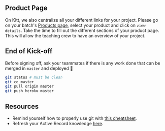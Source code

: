 ## Product Page
On Kitt, we also centralize all your different links for your project. Please go on your batch's [Products page](https://kitt.lewagon.com/camps/<user.batch_slug>/products), select your product and click on `view details`. Take the time to fill out the different sections of your product page. This will allow the teaching crew to have an overview of your project.


## End of Kick-off
Before signing off, ask your teammates if there is any work done that can be merged in `master` and deployed 🚀

```zsh
git status # must be clean
git co master
git pull origin master
git push heroku master
```

## Resources

- Remind yourself how to properly use git with [this cheatsheet](https://kitt.lewagon.com/knowledge/cheatsheets/git_advanced).
- Refresh your Active Record knowledge [here](https://kitt.lewagon.com/knowledge/cheatsheets/active_record_basics).
